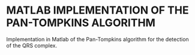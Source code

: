 # MATLAB IMPLEMENTATION OF THE PAN-TOMPKINS ALGORITHM
Implementation in Matlab of the Pan-Tompkins algorithm for the detection of the QRS complex.

